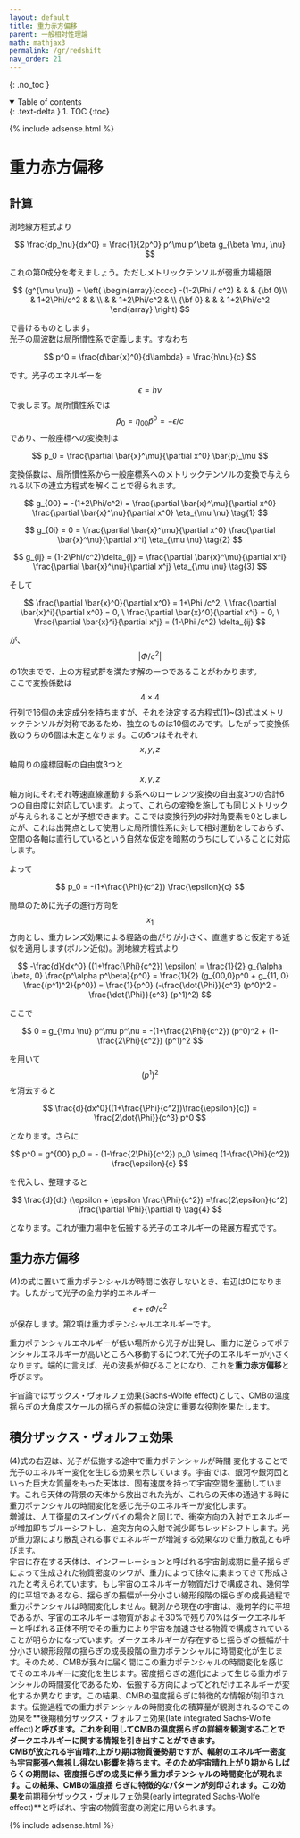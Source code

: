 ```yaml
---
layout: default
title: 重力赤方偏移
parent: 一般相対性理論
math: mathjax3
permalink: /gr/redshift
nav_order: 21
---
```


{: .no_toc }

<details open markdown="block">
  <summary>
    Table of contents
  </summary>
  {: .text-delta }
1. TOC
{:toc}
</details>

{% include adsense.html %}

# 重力赤方偏移

## 計算

測地線方程式より

$$
\frac{dp_\nu}{dx^0} 
= \frac{1}{2p^0} p^\mu p^\beta g_{\beta \mu, \nu}
$$

これの第0成分を考えましょう。ただしメトリックテンソルが弱重力場極限

$$
(g^{\mu \nu}) 
= \left( 
\begin{array}{cccc}
-(1-2\Phi / c^2) & & & {\bf 0}\\
& 1+2\Phi/c^2 & & \\
& & 1+2\Phi/c^2 & \\
{\bf 0} & & & 1+2\Phi/c^2
\end{array}
\right)
$$

で書けるものとします。  
光子の周波数は局所慣性系で定義します。すなわち

$$
p^0 = \frac{d\bar{x}^0}{d\lambda} 
= \frac{h\nu}{c}
$$

です。光子のエネルギーを$$\epsilon = h\nu$$で表します。局所慣性系では$$\bar{p}_0 = \eta_{00} \bar{p}^0 = -\epsilon/c$$であり、一般座標への変換則は

$$
p_0 = \frac{\partial \bar{x}^\mu}{\partial x^0} \bar{p}_\mu
$$

変換係数は、局所慣性系から一般座標系へのメトリックテンソルの変換で与えられる以下の連立方程式を解くことで得られます。

$$
g_{00} 
= -(1+2\Phi/c^2) 
= \frac{\partial \bar{x}^\mu}{\partial x^0} \frac{\partial \bar{x}^\nu}{\partial x^0} \eta_{\mu \nu} \tag{1}
$$

$$
g_{0i} 
= 0 
= \frac{\partial \bar{x}^\mu}{\partial x^0} \frac{\partial \bar{x}^\nu}{\partial x^i} \eta_{\mu \nu} \tag{2}
$$

$$
g_{ij} 
= (1-2\Phi/c^2)\delta_{ij} 
= \frac{\partial \bar{x}^\mu}{\partial x^i} \frac{\partial \bar{x}^\nu}{\partial x^j} \eta_{\mu \nu} \tag{3}
$$

そして

$$
\frac{\partial \bar{x}^0}{\partial x^0} 
= 1+\Phi /c^2, \ 
\frac{\partial \bar{x}^i}{\partial x^0} 
= 0, \ 
\frac{\partial \bar{x}^0}{\partial x^i} 
= 0, \ 
\frac{\partial \bar{x}^i}{\partial x^j} 
= (1-\Phi /c^2) \delta_{ij}
$$

が、$$|\Phi/c^2|$$の1次までで、上の方程式群を満たす解の一つであることがわかります。  
ここで変換係数は$$4\times 4$$行列で16個の未定成分を持ちますが、それを決定する方程式(1)~(3)式はメトリックテンソルが対称であるため、独立のものは10個のみです。したがって変換係数のうちの6個は未定となります。この6つはそれぞれ$$x, y, z$$軸周りの座標回転の自由度3つと$$x, y, z$$軸方向にそれぞれ等速直線運動する系へのローレンツ変換の自由度3つの合計6つの自由度に対応しています。よって、これらの変換を施しても同じメトリックが与えられることが予想できます。ここでは変換行列の非対角要素を0としましたが、これは出発点として使用した局所慣性系に対して相対運動をしておらず、空間の各軸は直行しているという自然な仮定を暗黙のうちにしていることに対応します。  

よって

$$
p_0 
= -(1+\frac{\Phi}{c^2}) \frac{\epsilon}{c}
$$

簡単のために光子の進行方向を$$x_1$$方向とし、重力レンズ効果による経路の曲がりが小さく、直進すると仮定する近似を適用します(ボルン近似)。測地線方程式より

$$
-\frac{d}{dx^0} ((1+\frac{\Phi}{c^2}) \epsilon) 
= \frac{1}{2} g_{\alpha \beta, 0} \frac{p^\alpha p^\beta}{p^0} 
= \frac{1}{2} (g_{00,0}p^0 + g_{11, 0} \frac{(p^1)^2}{p^0}) 
= \frac{1}{p^0} (-\frac{\dot{\Phi}}{c^3} (p^0)^2 -\frac{\dot{\Phi}}{c^3} (p^1)^2)
$$

ここで

$$
0 
= g_{\mu \nu} p^\mu p^\nu 
= -(1+\frac{2\Phi}{c^2}) (p^0)^2 + (1-\frac{2\Phi}{c^2}) (p^1)^2 
$$

を用いて$$(p^1)^2$$を消去すると

$$
\frac{d}{dx^0}((1+\frac{\Phi}{c^2})\frac{\epsilon}{c}) 
= \frac{2\dot{\Phi}}{c^3} p^0
$$

となります。さらに

$$
p^0 
= g^{00} p_0 
= - (1-\frac{2\Phi}{c^2}) p_0 
\simeq (1-\frac{\Phi}{c^2}) \frac{\epsilon}{c} 
$$

を代入し、整理すると

$$
\frac{d}{dt} (\epsilon + \epsilon \frac{\Phi}{c^2}) 
=\frac{2\epsilon}{c^2} \frac{\partial \Phi}{\partial t} \tag{4}
$$

となります。これが重力場中を伝搬する光子のエネルギーの発展方程式です。

## 重力赤方偏移

(4)の式に置いて重力ポテンシャルが時間に依存しないとき、右辺は0になります。したがって光子の全力学的エネルギー$$\epsilon + \epsilon \Phi/c^2$$が保存します。第2項は重力ポテンシャルエネルギーです。  

重力ポテンシャルエネルギーが低い場所から光子が出発し、重力に逆らってポテンシャルエネルギーが高いところへ移動するにつれて光子のエネルギーが小さくなります。端的に言えば、光の波長が伸びることになり、これを**重力赤方偏移**と呼びます。  

宇宙論ではザックス・ヴォルフェ効果(Sachs-Wolfe effect)として、CMBの温度揺らぎの大角度スケールの揺らぎの振幅の決定に重要な役割を果たします。  

## 積分ザックス・ヴォルフェ効果

(4)式の右辺は、光子が伝搬する途中で重力ポテンシャルが時間 変化することで光子のエネルギー変化を生じる効果を示しています。宇宙では、銀河や銀河団といった巨大な質量をもった天体は、固有速度を持って宇宙空間を運動しています。これら天体の背景の天体から放出された光が、これらの天体の通過する時に重力ポテンシャルの時間変化を感じ光子のエネルギーが変化します。  
増減は、人工衛星のスイングバイの場合と同じで、衝突方向の入射でエネルギーが増加即ちブルーシフトし、追突方向の入射で減少即ちレッドシフトします。光が重力源により散乱される事でエネルギーが増減する効果なので重力散乱とも呼びます。  
宇宙に存在する天体は、インフーレーションと呼ばれる宇宙創成期に量子揺らぎによって生成された物質密度のシワが、重力によって徐々に集まってきて形成されたと考えられています。もし宇宙のエネルギーが物質だけで構成され、幾何学的に平坦であるなら、揺らぎの振幅が十分小さい線形段階の揺らぎの成長過程で重力ポテンシャルは時間変化しません。観測から現在の宇宙は、幾何学的に平坦であるが、宇宙のエネルギーは物質がおよそ30%で残り70%はダークエネルギーと呼ばれる正体不明でその重力により宇宙を加速させる物質で構成されていることが明らかになっています。ダークエネルギーが存在すると揺らぎの振幅が十分小さい線形段階の揺らぎの成長段階の重力ポテンシャルに時間変化が生じます。そのため、CMBが我々に届く間にこの重力ポテンシャルの時間変化を感じてそのエネルギーに変化を生じます。密度揺らぎの進化によって生じる重力ポテンシャルの時間変化であるため、伝搬する方向によってどれだけエネルギーが変化するか異なります。この結果、CMBの温度揺らぎに特徴的な情報が刻印されます。伝搬過程での重力ポテンシャルの時間変化の積算量が観測されるのでこの効果を**後期積分ザックス・ヴォルフェ効果(late integrated Sachs-Wolfe effect)**と呼びます。これを利用してCMBの温度揺らぎの詳細を観測することでダークエネルギーに関する情報を引き出すことができます。  
CMBが放たれる宇宙晴れ上がり期は物質優勢期ですが、輻射のエネルギー密度も宇宙膨張へ無視し得ない影響を持ちます。そのため宇宙晴れ上がり期からしばらくの期間は、密度揺らぎの成長に伴う重力ポテンシャルの時間変化が現れます。この結果、CMBの温度揺 らぎに特徴的なパターンが刻印されます。この効果を**前期積分ザックス・ヴォルフェ効果(early integrated Sachs-Wolfe effect)**と呼ばれ、宇宙の物質密度の測定に用いられます。

{% include adsense.html %}